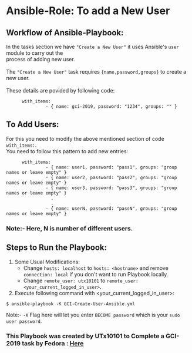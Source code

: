 # Ansible-Role: To add a New User
## Workflow of Ansible-Playbook:
In the tasks section we have `"Create a New User"` it uses Ansible's `user` module to carry out the <br>
process of adding new user.
<br><br>
The `"Create a New User"` task requires `{name,password,groups}` to create a new user.
<br><br>
These details are povided by following code:
```
      with_items:
               - { name: gci-2019, password: "1234", groups: "" }
```
## To Add Users:
For this you need to modify the above mentioned section of code `with_items:`.<br>
You need to follow this pattern to add new entries:
```
      with_items:
               - { name: user1, password: "pass1", groups: "group names or leave empty" }
               - { name: user2, password: "pass2", groups: "group names or leave empty" }
               - { name: user3, password: "pass3", groups: "group names or leave empty" }
                 .
                 .
               - { name: userN, password: "passN", groups: "group names or leave empty" }
```
### Note:- Here, N is number of different users.
## Steps to Run the Playbook:
1. Some Usual Modifications:
   * Change `hosts: localhost` to `hosts: <hostname>` and remove `connection: local` if you don't want to run Playbook locally.
   * Change `remote_user: utx10101` to `remote_user: <your_current_logged_in_user>`.
2. Execute following command with <your_current_logged_in_user>:
```
$ ansible-playbook -K GCI-Create-User-Ansible.yml
```
Note:- `-K` Flag here will let you enter `BECOME password` which is your `sudo user password`.
### This Playbook was created by UTx10101 to Complete a GCI-2019 task by Fedora : [Here](https://codein.withgoogle.com/dashboard/task-instances/4998769481875456/)
